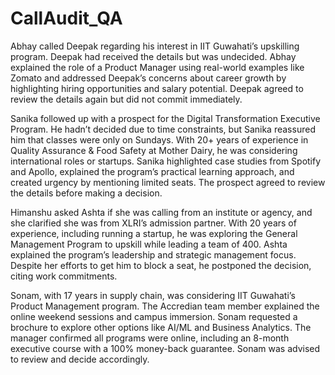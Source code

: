 # CallAudit_QA
Abhay called Deepak regarding his interest in IIT Guwahati’s upskilling program. Deepak had received the details but was undecided. Abhay explained the role of a Product Manager using real-world examples like Zomato and addressed Deepak’s concerns about career growth by highlighting hiring opportunities and salary potential. Deepak agreed to review the details again but did not commit immediately.

Sanika followed up with a prospect for the Digital Transformation Executive Program. He hadn’t decided due to time constraints, but Sanika reassured him that classes were only on Sundays. With 20+ years of experience in Quality Assurance & Food Safety at Mother Dairy, he was considering international roles or startups. Sanika highlighted case studies from Spotify and Apollo, explained the program’s practical learning approach, and created urgency by mentioning limited seats. The prospect agreed to review the details before making a decision.

Himanshu asked Ashta if she was calling from an institute or agency, and she clarified she was from XLRI’s admission partner. With 20 years of experience, including running a startup, he was exploring the General Management Program to upskill while leading a team of 400. Ashta explained the program’s leadership and strategic management focus. Despite her efforts to get him to block a seat, he postponed the decision, citing work commitments.

Sonam, with 17 years in supply chain, was considering IIT Guwahati’s Product Management program. The Accredian team member explained the online weekend sessions and campus immersion. Sonam requested a brochure to explore other options like AI/ML and Business Analytics. The manager confirmed all programs were online, including an 8-month executive course with a 100% money-back guarantee. Sonam was advised to review and decide accordingly.
